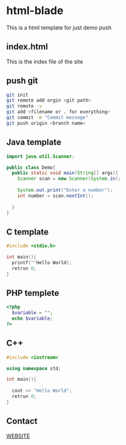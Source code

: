 # html-blade
This is a html template for just demo push

## index.html
This is the index file of the site

## push git

```bash
git init
git remote add orgin <git path>
git remote -v
git add <filename or . for everything>
git commit -m "Commit messege"
git push origin <branch name>
```
## Java template

```java
import java.util.Scanner;

public class Demo{
  public static void main(String[] args){
    Scanner scan = new Scanner(System.in);
    
    System.out.print("Enter a number");
    int number = scan.nextInt();
  
  }
}
```

## C template


```c
#include <stdio.h>

int main(){
  printf(""Hello World);
  retrun 0;
}
```

## PHP templete

```php
<?php
  $variable = "";
  echo $variable;
?>
```

## C++

```cpp
#include <iostream>

using namespace std;

int main(){
  
  cout << "Hello World";
  retrun 0;
}
```
## Contact
[WEBSITE](http://raihanul-islam.info)
